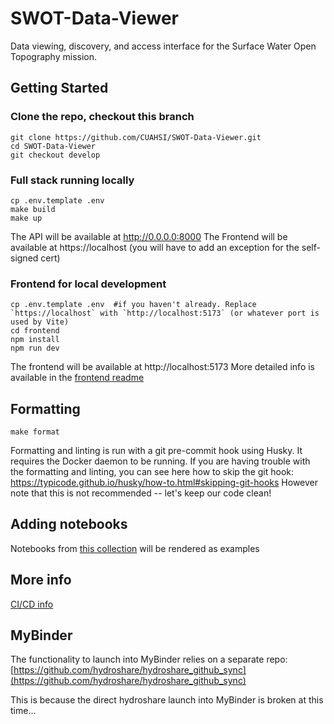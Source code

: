 # SWOT-Data-Viewer
Data viewing, discovery, and access interface for the Surface Water Open Topography mission.

## Getting Started

### Clone the repo, checkout this branch
```console
git clone https://github.com/CUAHSI/SWOT-Data-Viewer.git
cd SWOT-Data-Viewer
git checkout develop
```

### Full stack running locally
```console
cp .env.template .env
make build
make up
```
The API will be available at http://0.0.0.0:8000 
The Frontend will be available at https://localhost (you will have to add an exception for the self-signed cert)

### Frontend for local development
```console
cp .env.template .env  #if you haven't already. Replace `https://localhost` with `http://localhost:5173` (or whatever port is used by Vite)
cd frontend
npm install
npm run dev
```
The frontend will be available at http://localhost:5173
More detailed info is available in the [frontend readme](frontend/README.md)

## Formatting
```console
make format
```
Formatting and linting is run with a git pre-commit hook using Husky.
It requires the Docker daemon to be running.
If you are having trouble with the formatting and linting, you can see here how to skip the git hook:
https://typicode.github.io/husky/how-to.html#skipping-git-hooks
However note that this is not recommended -- let's keep our code clean!

## Adding notebooks

Notebooks from [this collection](https://www.hydroshare.org/resource/ac6cc75dcb0146cf9cc17a974f4bb08b/) will be rendered as examples

## More info
[CI/CD info](https://develop.cuahsi.io/swotviz/ci_cd/)

## MyBinder 

The functionality to launch into MyBinder relies on a separate repo:
[https://github.com/hydroshare/hydroshare_github_sync](https://github.com/hydroshare/hydroshare_github_sync)

This is because the direct hydroshare launch into MyBinder is broken at this time...
